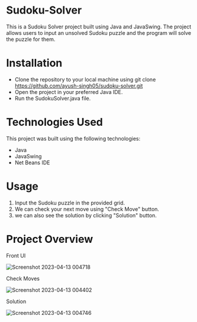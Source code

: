 # Sudoku-Solver
This is a Sudoku Solver project built using Java and JavaSwing. The project allows users to input an unsolved Sudoku puzzle and the program will solve the puzzle for them.
# Installation
* Clone the repository to your local machine using git clone https://github.com/ayush-singh05/sudoku-solver.git
* Open the project in your preferred Java IDE.
* Run the SudokuSolver.java file.
# Technologies Used
This project was built using the following technologies:
 * Java
 * JavaSwing
 * Net Beans IDE
 # Usage
 1. Input the Sudoku puzzle in the provided grid.
 2. We can check your next move using "Check Move" button.
 3. we can also see the solution by clicking "Solution" button.
 # Project Overview
  Front UI
  
  ![Screenshot 2023-04-13 004718](https://user-images.githubusercontent.com/99062720/231562430-7ade1dcb-ecb2-4bae-986f-93411a93518f.png)
  
  Check Moves
  
  ![Screenshot 2023-04-13 004402](https://user-images.githubusercontent.com/99062720/231562676-275db035-2f81-4257-86d1-9150c3c66d58.png)
  
  Solution 
  
  ![Screenshot 2023-04-13 004746](https://user-images.githubusercontent.com/99062720/231562882-0734c9f0-0614-47b5-82fe-7c220bbbe3f5.png)
 
